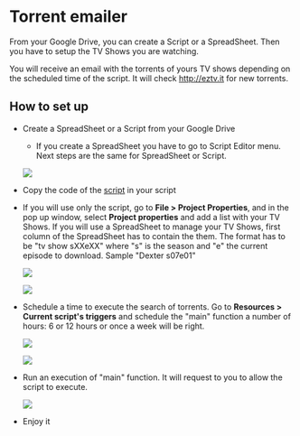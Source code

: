Torrent emailer
================

From your Google Drive, you can create a Script or a SpreadSheet. Then you have to setup the TV Shows you are watching.

You will receive an email with the torrents of yours TV shows depending on the scheduled time of the script. It will check http://eztv.it for new torrents.

How to set up
--------------

*	Create a SpreadSheet or a Script from your Google Drive

	- If you create a SpreadSheet you have to go to Script Editor menu. Next steps are the same for SpreadSheet or Script. 

	[<img src="https://raw.github.com/davidayalas/torrent-emailer/master/samples/spreadsheet-script.png">](https://raw.github.com/davidayalas/torrent-emailer/master/samples/spreadsheet-script.png)

*	Copy the code of the [script](https://raw.github.com/davidayalas/torrent-emailer/master/gas-torrent-emailer.js) in your script

* 	If you will use only the script, go to **File > Project Properties**, and in the pop up window, select **Project properties** and add a list with your TV Shows. If you will use a SpreadSheet to manage your TV Shows, first column of the SpreadSheet has to contain the them. The format has to be "tv show sXXeXX" where "s" is the season and "e" the current episode to download. Sample "Dexter s07e01"

	[<img src="https://raw.github.com/davidayalas/torrent-emailer/master/samples/project-properties.png">](https://raw.github.com/davidayalas/torrent-emailer/master/samples/project-properties.png)

	[<img src="https://raw.github.com/davidayalas/torrent-emailer/master/samples/project-properties-2.png">](https://raw.github.com/davidayalas/torrent-emailer/master/samples/project-properties-2.png)

*	Schedule a time to execute the search of torrents. Go to **Resources > Current script's triggers** and schedule the "main" function a number of hours: 6 or 12 hours or once a week will be right.

	[<img src="https://raw.github.com/davidayalas/torrent-emailer/master/samples/scheduler-1.png">](https://raw.github.com/davidayalas/torrent-emailer/master/samples/scheduler-1.png)

	[<img src="https://raw.github.com/davidayalas/torrent-emailer/master/samples/scheduler-2.png">](https://raw.github.com/davidayalas/torrent-emailer/master/samples/scheduler-2.png)

*   Run an execution of "main" function. It will request to you to allow the script to execute.

	[<img src="https://raw.github.com/davidayalas/torrent-emailer/master/samples/run.png">](https://raw.github.com/davidayalas/torrent-emailer/master/samples/run.png)

*	Enjoy it
